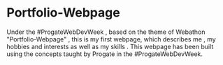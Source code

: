 # Portfolio-Webpage
Under the #ProgateWebDevWeek , based on the theme of Webathon "Portfolio-Webpage" , this is my first webpage, which describes me , my hobbies and interests as well as my skills .
This webpage has been built using the concepts taught by Progate in the #ProgateWebDevWeek.

